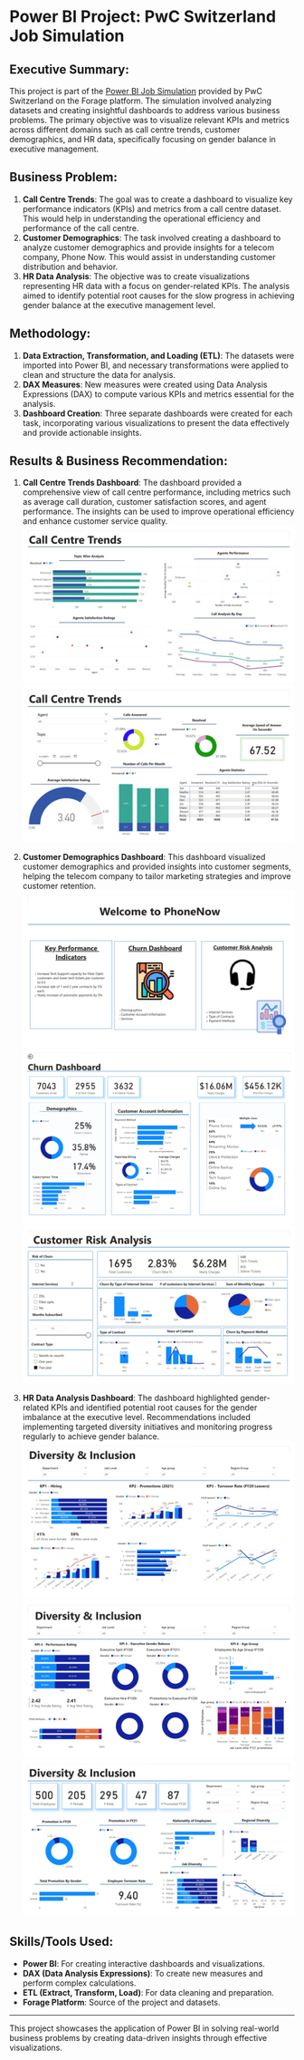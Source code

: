 # Power BI Project: PwC Switzerland Job Simulation

## Executive Summary:
This project is part of the [Power BI Job Simulation](https://www.theforage.com/simulations/pwc-ch/power-bi-cqxg) provided by PwC Switzerland on the Forage platform. The simulation involved analyzing datasets and creating insightful dashboards to address various business problems. The primary objective was to visualize relevant KPIs and metrics across different domains such as call centre trends, customer demographics, and HR data, specifically focusing on gender balance in executive management.

## Business Problem:
1. **Call Centre Trends**: The goal was to create a dashboard to visualize key performance indicators (KPIs) and metrics from a call centre dataset. This would help in understanding the operational efficiency and performance of the call centre.
2. **Customer Demographics**: The task involved creating a dashboard to analyze customer demographics and provide insights for a telecom company, Phone Now. This would assist in understanding customer distribution and behavior.
3. **HR Data Analysis**: The objective was to create visualizations representing HR data with a focus on gender-related KPIs. The analysis aimed to identify potential root causes for the slow progress in achieving gender balance at the executive management level.

## Methodology:
1. **Data Extraction, Transformation, and Loading (ETL)**: The datasets were imported into Power BI, and necessary transformations were applied to clean and structure the data for analysis.
2. **DAX Measures**: New measures were created using Data Analysis Expressions (DAX) to compute various KPIs and metrics essential for the analysis.
3. **Dashboard Creation**: Three separate dashboards were created for each task, incorporating various visualizations to present the data effectively and provide actionable insights.

## Results & Business Recommendation:
1. **Call Centre Trends Dashboard**: The dashboard provided a comprehensive view of call centre performance, including metrics such as average call duration, customer satisfaction scores, and agent performance. The insights can be used to improve operational efficiency and enhance customer service quality.
   ![Call Centre Trends Dashboard](Images/Call_Centre_Dashboard_1.jpg)
   ![Call Centre Trends Dashboard](Images/Call_Centre_Dashboard_2.jpg)

2. **Customer Demographics Dashboard**: This dashboard visualized customer demographics and provided insights into customer segments, helping the telecom company to tailor marketing strategies and improve customer retention.
   ![Customer Demographics Dashboard](Images/Customer_Analysis_Dashboard_1.jpg)
   ![Customer Demographics Dashboard](Images/Customer_Analysis_Dashboard_2.jpg)
   ![Customer Demographics Dashboard](Images/Customer_Analysis_Dashboard_3.jpg)

3. **HR Data Analysis Dashboard**: The dashboard highlighted gender-related KPIs and identified potential root causes for the gender imbalance at the executive level. Recommendations included implementing targeted diversity initiatives and monitoring progress regularly to achieve gender balance.
   ![HR Data Analysis Dashboard](Images/HR_Dashboard_1.jpg)
   ![HR Data Analysis Dashboard](Images/HR_Dashboard_2.jpg)
   ![HR Data Analysis Dashboard](Images/HR_Dashboard_3.jpg)

## Skills/Tools Used:
- **Power BI**: For creating interactive dashboards and visualizations.
- **DAX (Data Analysis Expressions)**: To create new measures and perform complex calculations.
- **ETL (Extract, Transform, Load)**: For data cleaning and preparation.
- **Forage Platform**: Source of the project and datasets.

---
This project showcases the application of Power BI in solving real-world business problems by creating data-driven insights through effective visualizations.
